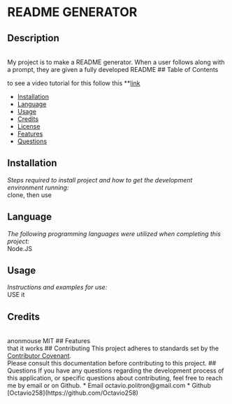 
#  README GENERATOR
## Description
<br>
 My project is to make a README generator. When a user follows along with a prompt, they are given a fully developed README
## Table of Contents

to see a video tutorial for this follow this **[link](https://drive.google.com/file/d/1gSGYHMHSDGtrMRFf84zRMEkjyBHCIs7W/view)

* [Installation](#installation)
* [Language](#language)
* [Usage](#usage)
* [Credits](#credits)
* [License](#license)
* [Features](#feature)
* [Questions](#Questions)
## Installation
*Steps required to install project and how to get the development environment running:* 
<br>
 clone, then use
## Language 
*The following programming languages were utilized when completing this project:*
<br>
Node.JS
## Usage
*Instructions and examples for use:*
<br>
 USE it
## Credits
<br>
 anonmouse
MIT
## Features
<br>
 that it works
## Contributing
 This project adheres to standards set by the <a href = https://www.contributor-covenant.org/version/2/1/code_of_conduct/code_of_conduct.md>Contributor Covenant</a>.<br>
Please consult this documentation before contributing to this project.
## Questions
If you have any questions regarding the development process of this application, or specific questions about contributing, feel free to reach me by email or on Github.
* Email  octavio.politron@gmail.com
* Github  [Octavio258](https://github.com/Octavio258) 